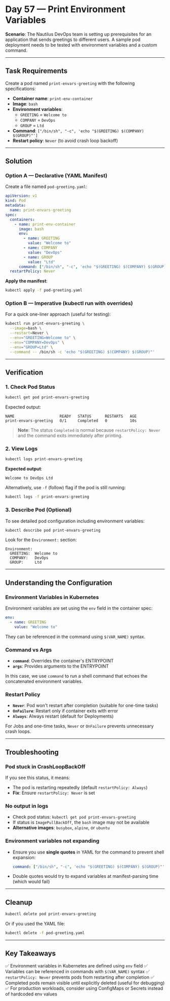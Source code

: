 # Day 57 — Print Environment Variables

**Scenario**: The Nautilus DevOps team is setting up prerequisites for an application that sends greetings to different users. A sample pod deployment needs to be tested with environment variables and a custom command.

---

## Task Requirements

Create a pod named `print-envars-greeting` with the following specifications:

- **Container name**: `print-env-container`
- **Image**: `bash`
- **Environment variables**:
  - `GREETING` = `Welcome to`
  - `COMPANY` = `DevOps`
  - `GROUP` = `Ltd`
- **Command**: `["/bin/sh", "-c", 'echo "$(GREETING) $(COMPANY) $(GROUP)"']`
- **Restart policy**: `Never` (to avoid crash loop backoff)

---

## Solution

### Option A — Declarative (YAML Manifest)

Create a file named `pod-greeting.yaml`:

```yaml
apiVersion: v1
kind: Pod
metadata:
  name: print-envars-greeting
spec:
  containers:
    - name: print-env-container
      image: bash
      env:
        - name: GREETING
          value: "Welcome to"
        - name: COMPANY
          value: "DevOps"
        - name: GROUP
          value: "Ltd"
      command: ["/bin/sh", "-c", 'echo "$(GREETING) $(COMPANY) $(GROUP)"']
  restartPolicy: Never
```

**Apply the manifest**:

```bash
kubectl apply -f pod-greeting.yaml
```

### Option B — Imperative (kubectl run with overrides)

For a quick one-liner approach (useful for testing):

```bash
kubectl run print-envars-greeting \
  --image=bash \
  --restart=Never \
  --env="GREETING=Welcome to" \
  --env="COMPANY=DevOps" \
  --env="GROUP=Ltd" \
  --command -- /bin/sh -c 'echo "$(GREETING) $(COMPANY) $(GROUP)"'
```

---

## Verification

### 1. Check Pod Status

```bash
kubectl get pod print-envars-greeting
```

Expected output:

```
NAME                    READY   STATUS      RESTARTS   AGE
print-envars-greeting   0/1     Completed   0          10s
```

> **Note**: The status `Completed` is normal because `restartPolicy: Never` and the command exits immediately after printing.

### 2. View Logs

```bash
kubectl logs print-envars-greeting
```

**Expected output**:

```
Welcome to DevOps Ltd
```

Alternatively, use `-f` (follow) flag if the pod is still running:

```bash
kubectl logs -f print-envars-greeting
```

### 3. Describe Pod (Optional)

To see detailed pod configuration including environment variables:

```bash
kubectl describe pod print-envars-greeting
```

Look for the `Environment:` section:

```
Environment:
  GREETING:  Welcome to
  COMPANY:   DevOps
  GROUP:     Ltd
```

---

## Understanding the Configuration

### Environment Variables in Kubernetes

Environment variables are set using the `env` field in the container spec:

```yaml
env:
  - name: GREETING
    value: "Welcome to"
```

They can be referenced in the command using `$(VAR_NAME)` syntax.

### Command vs Args

- **`command`**: Overrides the container's ENTRYPOINT
- **`args`**: Provides arguments to the ENTRYPOINT

In this case, we use `command` to run a shell command that echoes the concatenated environment variables.

### Restart Policy

- **`Never`**: Pod won't restart after completion (suitable for one-time tasks)
- **`OnFailure`**: Restart only if container exits with error
- **`Always`**: Always restart (default for Deployments)

For Jobs and one-time tasks, `Never` or `OnFailure` prevents unnecessary crash loops.

---

## Troubleshooting

### Pod stuck in CrashLoopBackOff

If you see this status, it means:

- The pod is restarting repeatedly (default `restartPolicy: Always`)
- **Fix**: Ensure `restartPolicy: Never` is set

### No output in logs

- Check pod status: `kubectl get pod print-envars-greeting`
- If status is `ImagePullBackOff`, the `bash` image may not be available
- **Alternative images**: `busybox`, `alpine`, or `ubuntu`

### Environment variables not expanding

- Ensure you use **single quotes** in YAML for the command to prevent shell expansion:
  ```yaml
  command: ["/bin/sh", "-c", 'echo "$(GREETING) $(COMPANY) $(GROUP)"']
  ```
- Double quotes would try to expand variables at manifest-parsing time (which would fail)

---

## Cleanup

```bash
kubectl delete pod print-envars-greeting
```

Or if you used the YAML file:

```bash
kubectl delete -f pod-greeting.yaml
```

---

## Key Takeaways

✅ Environment variables in Kubernetes are defined using `env` field
✅ Variables can be referenced in commands with `$(VAR_NAME)` syntax
✅ `restartPolicy: Never` prevents pods from restarting after completion
✅ Completed pods remain visible until explicitly deleted (useful for debugging)
✅ For production workloads, consider using ConfigMaps or Secrets instead of hardcoded env values
